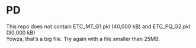 # PD

This repo does not contain ETC_MT_G1.pkl (40,000 kB) and ETC_PQ_G2.pkl (30,000 kB)     
Yowza, that’s a big file. Try again with a file smaller than 25MB.
